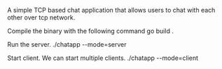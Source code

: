 A simple TCP based chat application that allows users to chat with each other over tcp network.

Compile the binary with the following command
go build .

Run the server.
./chatapp --mode=server

Start client. We can start multiple clients.
./chatapp --mode=client
